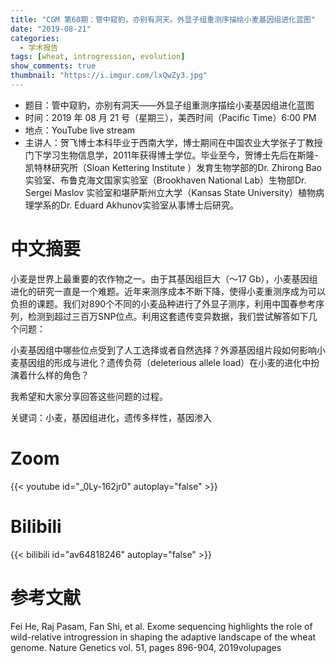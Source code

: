 ```yaml
---
title: "CGM 第60期：管中窥豹，亦别有洞天。外显子组重测序描绘小麦基因组进化蓝图"
date: "2019-08-21"
categories:
  - 学术报告
tags: [wheat, introgression, evolution]
show_comments: true
thumbnail: "https://i.imgur.com/lxQwZy3.jpg"
---
```



- 题目：管中窥豹，亦别有洞天——外显子组重测序描绘小麦基因组进化蓝图
- 时间：2019 年 08 月 21 号（星期三），美西时间（Pacific Time）6:00 PM
- 地点：YouTube live stream
- 主讲人：贺飞博士本科毕业于西南大学，博士期间在中国农业大学张子丁教授门下学习生物信息学，2011年获得博士学位。毕业至今，贺博士先后在斯隆-凯特林研究所（Sloan Kettering Institute ）发育生物学部的Dr. Zhirong Bao 实验室、布鲁克海文国家实验室（Brookhaven National Lab）生物部Dr. Sergei Maslov 实验室和堪萨斯州立大学（Kansas State University）植物病理学系的Dr. Eduard Akhunov实验室从事博士后研究。

# 中文摘要

小麦是世界上最重要的农作物之一。由于其基因组巨大（～17 Gb），小麦基因组进化的研究一直是一个难题。近年来测序成本不断下降，使得小麦重测序成为可以负担的课题。我们对890个不同的小麦品种进行了外显子测序，利用中国春参考序列，检测到超过三百万SNP位点。利用这套遗传变异数据，我们尝试解答如下几个问题：

小麦基因组中哪些位点受到了人工选择或者自然选择？外源基因组片段如何影响小麦基因组的形成与进化？遗传负荷（deleterious allele load）在小麦的进化中扮演着什么样的角色？

我希望和大家分享回答这些问题的过程。

关键词：小麦，基因组进化，遗传多样性，基因渗入
# Zoom

{{< youtube id="_0Ly-162jr0" autoplay="false" >}}

# Bilibili

{{< bilibili id="av64818246" autoplay="false" >}}

# 参考文献

Fei He, Raj Pasam, Fan Shi, et al. Exome sequencing highlights the role of wild-relative introgression in shaping the adaptive landscape of the wheat genome. Nature Genetics vol. 51, pages 896-904, 2019volupages
